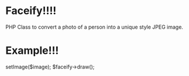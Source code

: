 Faceify!!!!
===========
PHP Class to convert a photo of a person into a unique style JPEG image.

Example!!!
========
<?php
require_once 'Facify.php';
$image = 'sample.jpg';
$faceify = new Facify();
$faceify->setImage($image);

$faceify->draw();
